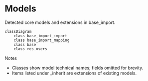 # Models

Detected core models and extensions in base_import.

```mermaid
classDiagram
    class base_import_import
    class base_import_mapping
    class base
    class res_users
```

Notes
- Classes show model technical names; fields omitted for brevity.
- Items listed under _inherit are extensions of existing models.
